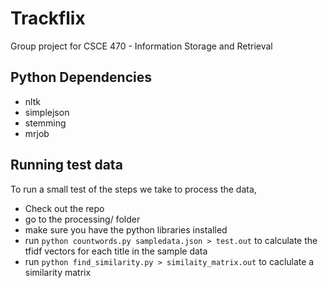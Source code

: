 Trackflix
=========

Group project for CSCE 470 - Information Storage and Retrieval

Python Dependencies
-------------------
- nltk
- simplejson
- stemming
- mrjob


Running test data
-----------------

To run a small test of the steps we take to process the data,

- Check  out the repo
- go to the processing/ folder
- make sure you have the python libraries installed
- run `python countwords.py sampledata.json > test.out` to calculate the tfidf vectors for each title in the sample data
- run `python find_similarity.py > similaity_matrix.out` to caclulate a similarity matrix